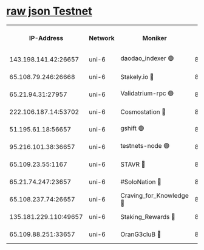 [raw json Testnet](https://rpc-check.junot.stavr.tech/junot/rpc-junot-result.json)
=


<table><tr><th>IP-Address</th><th>Network</th><th>Moniker</th><th>Latest Block Height</th><th>Earliest Block Height</th><th>Catching Up</th><th>Tx Index</th><th>Voting Power</th><th>Scan Time</th></tr><tr><td>143.198.141.42:26657</td><td>uni-6</td><td>daodao_indexer 🟢</td><td>8448098</td><td>1</td><td>False</td><td>off</td><td>0</td><td>2024-02-29T23:11:05.816638850UTC</td></tr><tr><td>65.108.79.246:26668</td><td>uni-6</td><td>Stakely.io 🔴</td><td>8448095</td><td>1570872</td><td>False</td><td>on</td><td>11</td><td>2024-02-29T23:10:55.522977978UTC</td></tr><tr><td>65.21.94.31:27957</td><td>uni-6</td><td>Validatrium-rpc 🟢</td><td>8448093</td><td>2943363</td><td>False</td><td>on</td><td>0</td><td>2024-02-29T23:10:51.144577414UTC</td></tr><tr><td>222.106.187.14:53702</td><td>uni-6</td><td>Cosmostation 🔴</td><td>8448092</td><td>7473037</td><td>False</td><td>on</td><td>109003</td><td>2024-02-29T23:10:48.768880200UTC</td></tr><tr><td>51.195.61.18:56657</td><td>uni-6</td><td>gshift 🟢</td><td>8448089</td><td>7691417</td><td>False</td><td>on</td><td>0</td><td>2024-02-29T23:10:37.236404850UTC</td></tr><tr><td>95.216.101.38:36657</td><td>uni-6</td><td>testnets-node 🟢</td><td>8448095</td><td>8116304</td><td>False</td><td>on</td><td>0</td><td>2024-02-29T23:10:57.870561016UTC</td></tr><tr><td>65.109.23.55:1167</td><td>uni-6</td><td>STAVR 🔴</td><td>8448097</td><td>8207211</td><td>False</td><td>off</td><td>6054</td><td>2024-02-29T23:11:02.248029556UTC</td></tr><tr><td>65.21.74.247:23657</td><td>uni-6</td><td>#SoloNation 🔴</td><td>8448098</td><td>8237483</td><td>False</td><td>on</td><td>112</td><td>2024-02-29T23:11:04.946913342UTC</td></tr><tr><td>65.108.237.74:26657</td><td>uni-6</td><td>Craving_for_Knowledge 🔴</td><td>8448097</td><td>8388763</td><td>False</td><td>on</td><td>9004</td><td>2024-02-29T23:11:02.581521229UTC</td></tr><tr><td>135.181.229.110:49657</td><td>uni-6</td><td>Staking_Rewards 🔴</td><td>8448100</td><td>8388763</td><td>False</td><td>on</td><td>1008</td><td>2024-02-29T23:11:10.505421320UTC</td></tr><tr><td>65.109.88.251:33657</td><td>uni-6</td><td>OranG3cluB 🔴</td><td>8448100</td><td>8418953</td><td>False</td><td>on</td><td>11</td><td>2024-02-29T23:11:10.204347167UTC</td></tr></table>